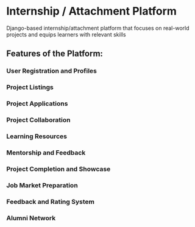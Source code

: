 # Internship / Attachment Platform

Django-based internship/attachment platform that focuses on real-world projects and equips learners with relevant skills

## Features of the Platform:
### User Registration and Profiles
### Project Listings
### Project Applications
### Project Collaboration
### Learning Resources
### Mentorship and Feedback
### Project Completion and Showcase
### Job Market Preparation
### Feedback and Rating System
### Alumni Network

